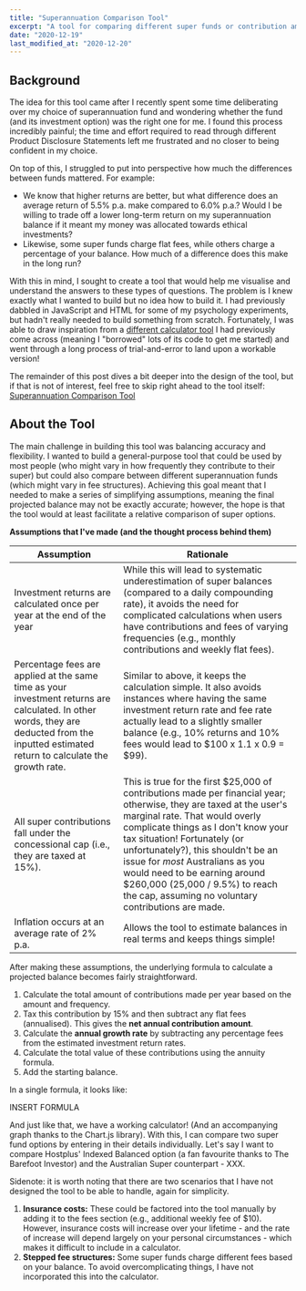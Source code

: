 ```yaml
---
title: "Superannuation Comparison Tool"
excerpt: "A tool for comparing different super funds or contribution amounts."
date: "2020-12-19"
last_modified_at: "2020-12-20"
---
```


## Background

The idea for this tool came after I recently spent some time deliberating over my choice of superannuation fund and wondering whether the fund (and its investment option) was the right one for me. I found this process incredibly painful; the time and effort required to read through different Product Disclosure Statements left me frustrated and no closer to being confident in my choice.

On top of this, I struggled to put into perspective how much the differences between funds mattered. For example:

* We know that higher returns are better, but what difference does an average return of 5.5% p.a. make compared to 6.0% p.a.? Would I be willing to trade off a lower long-term return on my superannuation balance if it meant my money was allocated towards ethical investments?
* Likewise, some super funds charge flat fees, while others charge a percentage of your balance. How much of a difference does this make in the long run?

With this in mind, I sought to create a tool that would help me visualise and understand the answers to these types of questions. The problem is I knew exactly what I wanted to build but no idea how to build it. I had previously dabbled in JavaScript and HTML for some of my psychology experiments, but hadn't really needed to build something from scratch. Fortunately, I was able to draw inspiration from a [different calculator tool](https://investcalc.github.io) I had previously come across (meaning I "borrowed" lots of its code to get me started) and went through a long process of trial-and-error to land upon a workable version!

The remainder of this post dives a bit deeper into the design of the tool, but if that is not of interest, feel free to skip right ahead to the tool itself: [Superannuation Comparison Tool](/assets/posts/superannuation_comparison_tool/v1/super_tool_v1.html)

## About the Tool

The main challenge in building this tool was balancing accuracy and flexibility. I wanted to build a general-purpose tool that could be used by most people (who might vary in how frequently they contribute to their super) but could also compare between different superannuation funds (which might vary in fee structures). Achieving this goal meant that I needed to make a series of simplifying assumptions, meaning the final projected balance may not be exactly accurate; however, the hope is that the tool would at least facilitate a relative comparison of super options.

**Assumptions that I've made (and the thought process behind them)**

| Assumption | Rationale |
| ---------- | --------- |
| Investment returns are calculated once per year at the end of the year | While this will lead to systematic underestimation of super balances (compared to a daily compounding rate), it avoids the need for complicated calculations when users have contributions and fees of varying frequencies (e.g., monthly contributions and weekly flat fees). |
| Percentage fees are applied at the same time as your investment returns are calculated. In other words, they are deducted from the inputted estimated return to calculate the growth rate. | Similar to above, it keeps the calculation simple. It also avoids instances where having the same investment return rate and fee rate actually lead to a slightly smaller balance (e.g., 10% returns and 10% fees would lead to $100 x 1.1 x 0.9 = $99). |
| All super contributions fall under the concessional cap (i.e., they are taxed at 15%). | This is true for the first $25,000 of contributions made per financial year; otherwise, they are taxed at the user's marginal rate. That would overly complicate things as I don't know your tax situation! Fortunately (or unfortunately?), this shouldn't be an issue for *most* Australians as you would need to be earning around $260,000 (25,000 / 9.5%) to reach the cap, assuming no voluntary contributions are made. |
| Inflation occurs at an average rate of 2% p.a. | Allows the tool to estimate balances in real terms and keeps things simple! |

After making these assumptions, the underlying formula to calculate a projected balance becomes fairly straightforward.

1. Calculate the total amount of contributions made per year based on the amount and frequency.
2. Tax this contribution by 15% and then subtract any flat fees (annualised). This gives the **net annual contribution amount**.
3. Calculate the **annual growth rate** by subtracting any percentage fees from the estimated investment return rates.
4. Calculate the total value of these contributions using the annuity formula.
5. Add the starting balance.

In a single formula, it looks like:

INSERT FORMULA

And just like that, we have a working calculator! (And an accompanying graph thanks to the Chart.js library). With this, I can compare two super fund options by entering in their details individually. Let's say I want to compare Hostplus' Indexed Balanced option (a fan favourite thanks to The Barefoot Investor) and the Australian Super counterpart - XXX.

Sidenote: it is worth noting that there are two scenarios that I have not designed the tool to be able to handle, again for simplicity.

1. **Insurance costs:** These could be factored into the tool manually by adding it to the fees section (e.g., additional weekly fee of $10). However, insurance costs will increase over your lifetime - and the rate of increase will depend largely on your personal circumstances - which makes it difficult to include in a calculator.
2. **Stepped fee structures:** Some super funds charge different fees based on your balance. To avoid overcomplicating things, I have not incorporated this into the calculator.
